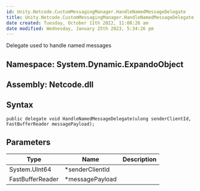 ```yaml
---
id: Unity.Netcode.CustomMessagingManager.HandleNamedMessageDelegate
title: Unity.Netcode.CustomMessagingManager.HandleNamedMessageDelegate
date created: Tuesday, October 11th 2022, 11:08:26 am
date modified: Wednesday, January 25th 2023, 5:34:26 pm
---
```


<div class="markdown level0 summary">

Delegate used to handle named messages

</div>

<div class="markdown level0 conceptual">

</div>

## **Namespace**: System.Dynamic.ExpandoObject

## **Assembly**: Netcode.dll

## Syntax

``` lang-csharp
public delegate void HandleNamedMessageDelegate(ulong senderClientId, FastBufferReader messagePayload);
```

## Parameters

| Type             | Name             | Description |
|------------------|------------------|-------------|
| System.UInt64    | \*senderClientId |             |
| FastBufferReader | \*messagePayload |             |
